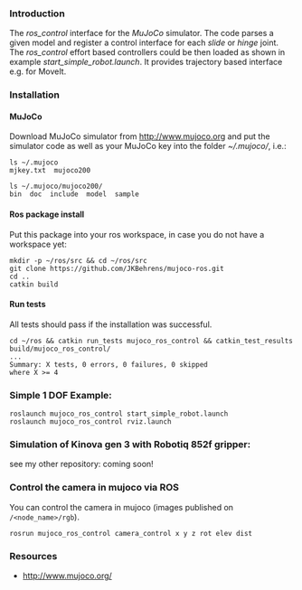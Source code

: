 ### Introduction
The _ros_control_ interface for the _MuJoCo_ simulator.
The code parses a given model and register a control interface for each _slide_ or _hinge_ joint.
The _ros_control_ effort based controllers could be then loaded as shown in example _start_simple_robot.launch_.
It provides trajectory based interface e.g. for MoveIt.  

### Installation
#### MuJoCo
Download MuJoCo simulator from http://www.mujoco.org and put the simulator code as well as your MuJoCo key into the folder _~/.mujoco/_, i.e.:
```
ls ~/.mujoco
mjkey.txt  mujoco200

ls ~/.mujoco/mujoco200/
bin  doc  include  model  sample
```

#### Ros package install
Put this package into your ros workspace, in case you do not have a workspace yet:

```
mkdir -p ~/ros/src && cd ~/ros/src
git clone https://github.com/JKBehrens/mujoco-ros.git
cd ..
catkin build
```

#### Run tests
All tests should pass if the installation was successful.
```
cd ~/ros && catkin run_tests mujoco_ros_control && catkin_test_results build/mujoco_ros_control/
...
Summary: X tests, 0 errors, 0 failures, 0 skipped
where X >= 4
```


### Simple 1 DOF Example:

```
roslaunch mujoco_ros_control start_simple_robot.launch
roslaunch mujoco_ros_control rviz.launch
```

### Simulation of Kinova gen 3 with Robotiq 852f gripper:

see my other repository: coming soon!

### Control the camera in mujoco via ROS

You can control the camera in mujoco (images published on `/<node_name>/rgb`).

```shell script
rosrun mujoco_ros_control camera_control x y z rot elev dist
```

 
### Resources
- http://www.mujoco.org/

